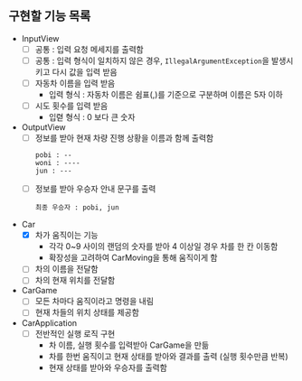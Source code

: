 ## 구현할 기능 목록

- InputView
  - [ ] 공통 : 입력 요청 메세지를 출력함
  - [ ] 공통 : 입력 형식이 일치하지 않은 경우, `IllegalArgumentException`을 발생시키고 다시 값을 입력 받음
  - [ ] 자동차 이름을 입력 받음
    - 입력 형식 : 자동차 이름은 쉼표(,)를 기준으로 구분하며 이름은 5자 이하
  - [ ] 시도 횟수를 입력 받음
    - 입렫 형식 : 0 보다 큰 숫자


- OutputView
  - [ ] 정보를 받아 현재 차량 진행 상황을 이름과 함께 출력함
    ```text
    pobi : --
    woni : ----
    jun : ---
    ```
  - [ ] 정보를 받아 우승자 안내 문구를 출력
    ```text
    최종 우승자 : pobi, jun
    ```

- Car
  - [x] 차가 움직이는 기능
    - 각각 0~9 사이의 랜덤의 숫자를 받아 4 이상일 경우 차를 한 칸 이동함
    - 확장성을 고려하여 CarMoving을 통해 움직이게 함
  - [ ] 차의 이름을 전달함
  - [ ] 차의 현재 위치를 전달함

- CarGame
  - [ ] 모든 차마다 움직이라고 명령을 내림
  - [ ] 현재 차들의 위치 상태를 제공함

- CarApplication
  - [ ] 전반적인 실행 로직 구현
    - 차 이름, 실행 횟수를 입력받아 CarGame을 만듦
    - 차를 한번 움직이고 현재 상태를 받아와 결과를 출력 (실행 횟수만큼 반복)
    - 현재 상태를 받아와 우승자를 출력함